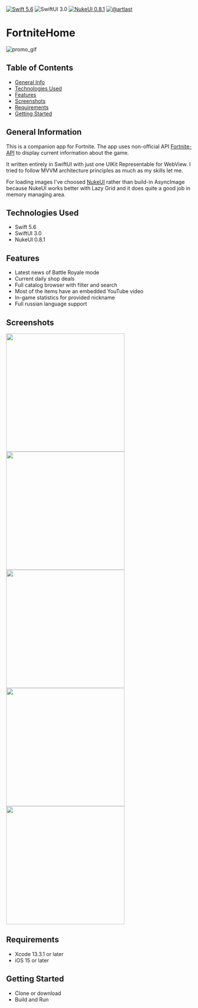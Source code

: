 [![Swift 5.6](https://img.shields.io/badge/Swift-5.6-red)](https://swift.org/download/)
![SwiftUI 3.0](https://img.shields.io/badge/SwiftUI-3.0-red)
[![NukeUI 0.8.1](https://img.shields.io/badge/NukeUI-0.8.1-yellow)](https://github.com/kean/NukeUI)
[![@artlast](https://img.shields.io/badge/telegram-%40artlast-blue)](https://t.me/artlast)

# FortniteHome
![promo_gif](https://user-images.githubusercontent.com/62947475/166158414-2a2976db-45b1-4c8f-a38b-3c6d4b84c33f.gif) 

## Table of Contents
* [General Info](#general-information)
* [Technologies Used](#technologies-used)
* [Features](#features)
* [Screenshots](#screenshots)
* [Requirements](#requirements)
* [Getting Started](#getting-started)

## General Information
This is a companion app for Fortnite. The app uses non-official API [Fortnite-API](https://dash.fortnite-api.com/) to display current information about the game.

It written entirely in SwiftUI with just one UIKit Representable for WebView. I tried to follow MVVM architecture principles as much as my skills let me.

For loading images I've choosed [NukeUI](https://github.com/kean/NukeUI) rather than build-in AsyncImage because NukeUI works better with Lazy Grid and it does quite a good job in memory managing area.

## Technologies Used
* Swift 5.6
* SwiftUI 3.0
* NukeUI 0.8.1

## Features
* Latest news of Battle Royale mode
* Current daily shop deals
* Full catalog browser with filter and search
* Most of the items have an embedded YouTube video
* In-game statistics for provided nickname
* Full russian language support

## Screenshots
<img src="https://user-images.githubusercontent.com/62947475/166159636-b2a013de-4c5a-4b98-bc35-56d66a97bb5f.png" height="320"> <img src="https://user-images.githubusercontent.com/62947475/166159639-d6e0833e-3995-4558-875c-e01816029d61.png" height="320"> <img src="https://user-images.githubusercontent.com/62947475/166159651-50dd11cb-c58c-4f48-8189-cab23614f8e7.png" height="320"> <img src="https://user-images.githubusercontent.com/62947475/166159655-ec6c1d29-143d-4889-9616-fc1b3d474c29.png" height="320"> <img src="https://user-images.githubusercontent.com/62947475/167004682-a81d3047-575f-462d-9c08-69de5c3f5399.png" height="320">

## Requirements
* Xcode 13.3.1 or later
* iOS 15 or later

## Getting Started
* Clone or download
* Build and Run
